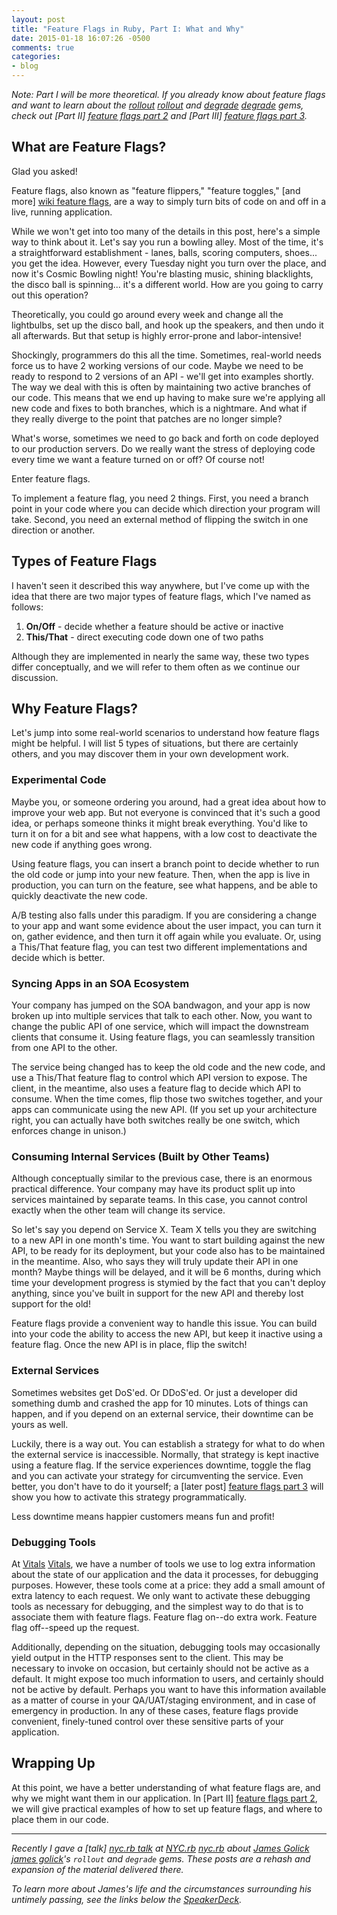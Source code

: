 ```yaml
---
layout: post
title: "Feature Flags in Ruby, Part I: What and Why"
date: 2015-01-18 16:07:26 -0500
comments: true
categories:
- blog
---
```


*Note: Part I will be more theoretical.  If you already know about feature
flags and want to learn about the [rollout] [rollout] and [degrade] [degrade]
gems, check out [Part II] [feature flags part 2] and
[Part III] [feature flags part 3].*

## What are Feature Flags?
Glad you asked!

Feature flags, also known as "feature flippers," "feature toggles,"
[and more] [wiki feature flags], are a way to simply turn bits of code on and
off in a live, running application.

While we won't get into too many of the details in this post, here's a simple
way to think about it.  Let's say you run a bowling alley.  Most of the time,
it's a straightforward establishment - lanes, balls, scoring computers, shoes...
you get the idea.  However, every Tuesday night you turn over the place, and now
it's Cosmic Bowling night!  You're blasting music, shining blacklights, the
disco ball is spinning... it's a different world.  How are you going to carry
out this operation?

<!-- more -->

Theoretically, you could go around every week and change all the lightbulbs, set
up the disco ball, and hook up the speakers, and then undo it all afterwards.
But that setup is highly error-prone and labor-intensive!

Shockingly, programmers do this all the time.  Sometimes, real-world needs force
us to have 2 working versions of our code.  Maybe we need to be ready to respond
to 2 versions of an API - we'll get into examples shortly.  The way we deal with
this is often by maintaining two active branches of our code.  This means that
we end up having to make sure we're applying all new code and fixes to both
branches, which is a nightmare.  And what if they really diverge to the point
that patches are no longer simple?

What's worse, sometimes we need to go back and forth on code deployed to our
production servers.  Do we really want the stress of deploying code every time
we want a feature turned on or off?  Of course not!

Enter feature flags.

To implement a feature flag, you need 2 things.  First, you need a branch point
in your code where you can decide which direction your program will take.
Second, you need an external method of flipping the switch in one direction or
another.

<a name="feature-flag-types"></a>
## Types of Feature Flags
I haven't seen it described this way anywhere, but I've come up with the idea
that there are two major types of feature flags, which I've named as follows:

1. **On/Off** - decide whether a feature should be active or inactive
2. **This/That** - direct executing code down one of two paths

Although they are implemented in nearly the same way, these two types differ
conceptually, and we will refer to them often as we continue our discussion.

## Why Feature Flags?
Let's jump into some real-world scenarios to understand how feature flags might
be helpful.  I will list 5 types of situations, but there are certainly others,
and you may discover them in your own development work.

### Experimental Code
Maybe you, or someone ordering you around, had a great idea about how to improve
your web app.  But not everyone is convinced that it's such a good idea, or
perhaps someone thinks it might break everything.  You'd like to turn it on for
a bit and see what happens, with a low cost to deactivate the new code if
anything goes wrong.

Using feature flags, you can insert a branch point to decide whether to run the
old code or jump into your new feature.  Then, when the app is live in
production, you can turn on the feature, see what happens, and be able to
quickly deactivate the new code.

A/B testing also falls under this paradigm.  If you are considering a change to
your app and want some evidence about the user impact, you can turn it on,
gather evidence, and then turn it off again while you evaluate.  Or, using a
This/That feature flag, you can test two different implementations and decide
which is better.

### Syncing Apps in an SOA Ecosystem
Your company has jumped on the SOA bandwagon, and your app is now broken up into
multiple services that talk to each other.  Now, you want to change the public
API of one service, which will impact the downstream clients that consume it.
Using feature flags, you can seamlessly transition from one API to the other.

The service being changed has to keep the old code and the new code, and use a
This/That feature flag to control which API version to expose.  The client, in
the meantime, also uses a feature flag to decide which API to consume.  When the
time comes, flip those two switches together, and your apps can communicate
using the new API.  (If you set up your architecture right, you can actually
have both switches really be one switch, which enforces change in unison.)

### Consuming Internal Services (Built by Other Teams)
Although conceptually similar to the previous case, there is an enormous
practical difference.  Your company may have its product split up into services
maintained by separate teams.  In this case, you cannot control exactly when the
other team will change its service.

So let's say you depend on Service X.  Team X tells you they are switching to a
new API in one month's time.  You want to start building against the new API,
to be ready for its deployment, but your code also has to be maintained in the
meantime.  Also, who says they will truly update their API in one month?  Maybe
things will be delayed, and it will be 6 months, during which time your
development progress is stymied by the fact that you can't deploy anything,
since you've built in support for the new API and thereby lost support for the
old!

Feature flags provide a convenient way to handle this issue.  You can build into
your code the ability to access the new API, but keep it inactive using a
feature flag.  Once the new API is in place, flip the switch!

### External Services
Sometimes websites get DoS'ed.  Or DDoS'ed.  Or just a developer did something
dumb and crashed the app for 10 minutes.  Lots of things can happen, and if you
depend on an external service, their downtime can be yours as well.

Luckily, there is a way out.  You can establish a strategy for what to do when
the external service is inaccessible.  Normally, that strategy is kept inactive
using a feature flag.  If the service experiences downtime, toggle the flag and
you can activate your strategy for circumventing the service.  Even better, you
don't have to do it yourself; a [later post] [feature flags part 3] will show
you how to activate this strategy programmatically.

Less downtime means happier customers means fun and profit!

### Debugging Tools
At [Vitals] [Vitals], we have a number of tools we use to log extra information
about the state of our application and the data it processes, for debugging
purposes.  However, these tools come at a price: they add a small amount of
extra latency to each request.  We only want to activate these debugging tools
as necessary for debugging, and the simplest way to do that is to associate them
with feature flags.  Feature flag on--do extra work.  Feature flag off--speed
up the request.

Additionally, depending on the situation, debugging tools may occasionally yield
output in the HTTP responses sent to the client.  This may be necessary to
invoke on occasion, but certainly should not be active as a default.  It might
expose too much information to users, and certainly should not be active by
default.  Perhaps you want to have this information available as a matter of
course in your QA/UAT/staging environment, and in case of emergency in
production.  In any of these cases, feature flags provide convenient,
finely-tuned control over these sensitive parts of your application.

## Wrapping Up
At this point, we have a better understanding of what feature flags are, and why
we might want them in our application.  In [Part II] [feature flags part 2], we
will give practical examples of how to set up feature flags, and where to place
them in our code.

***

*Recently I gave a [talk] [nyc.rb talk] at [NYC.rb] [nyc.rb] about
[James Golick] [james golick]'s `rollout` and `degrade` gems.  These posts are a
rehash and expansion of the material delivered there.*

*To learn more about James's life and the circumstances surrounding his untimely
passing, see the links below the [SpeakerDeck][SpeakerDeck].*

[rollout]: https://github.com/FetLife/rollout
[degrade]: https://github.com/jamesgolick/degrade
[wiki feature flags]: http://en.wikipedia.org/wiki/Feature_toggle

[feature flags part 2]: /blog/2015/01/18/feature-flags-in-ruby-part-ii-how-and-where/
[feature flags part 3]: /blog/2015/01/19/feature-flags-in-ruby-part-iii-who-automate-feature-flipping/

[nyc.rb talk]: /talks/2015/01/14/flag-your-features-with-rollout-and-degrade
[nyc.rb]: http://www.meetup.com/NYC-rb/
[james golick]: http://jamesgolick.com
[SpeakerDeck]: https://speakerdeck.com/amcaplan/flag-your-features-with-rollout-and-degrade
[Vitals]: http://vitals.com